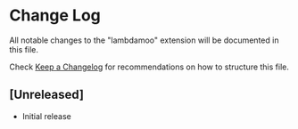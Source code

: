 # Change Log
All notable changes to the "lambdamoo" extension will be documented in this file.

Check [Keep a Changelog](http://keepachangelog.com/) for recommendations on how to structure this file.

## [Unreleased]
- Initial release